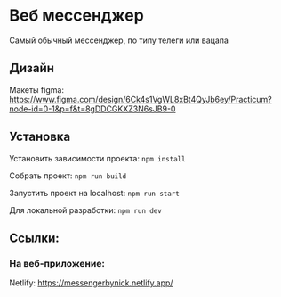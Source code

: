 # Веб мессенджер

Самый обычный мессенджер, по типу телеги или вацапа

## Дизайн

Макеты figma: https://www.figma.com/design/6Ck4s1VgWL8xBt4QyJb6ey/Practicum?node-id=0-1&p=f&t=8gDDCGKXZ3N6sJB9-0

## Установка

Установить зависимости проекта: `npm install`

Собрать проект: `npm run build`

Запустить проект на localhost: `npm run start`

Для локальной разработки: `npm run dev`

## Ссылки:

### На веб-приложение:

Netlify: https://messengerbynick.netlify.app/
